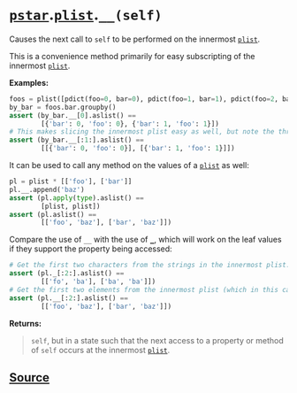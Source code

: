 # [`pstar`](./pstar.md).[`plist`](./pstar_plist.md).`__(self)`

Causes the next call to `self` to be performed on the innermost [`plist`](./pstar_plist.md).

This is a convenience method primarily for easy subscripting of the innermost [`plist`](./pstar_plist.md).

**Examples:**
```python
foos = plist([pdict(foo=0, bar=0), pdict(foo=1, bar=1), pdict(foo=2, bar=0)])
by_bar = foos.bar.groupby()
assert (by_bar.__[0].aslist() ==
        [{'bar': 0, 'foo': 0}, {'bar': 1, 'foo': 1}])
# This makes slicing the innermost plist easy as well, but note the three-argument slice:
assert (by_bar.__[:1:].aslist() ==
        [[{'bar': 0, 'foo': 0}], [{'bar': 1, 'foo': 1}]])
```

It can be used to call any method on the values of a [`plist`](./pstar_plist.md) as well:
```python
pl = plist * [['foo'], ['bar']]
pl.__.append('baz')
assert (pl.apply(type).aslist() ==
        [plist, plist])
assert (pl.aslist() ==
        [['foo', 'baz'], ['bar', 'baz']])
```

Compare the use of `__` with the use of [`_`](./pstar_plist__.md), which will work on the leaf values if they
support the property being accessed:
```python
# Get the first two characters from the strings in the innermost plist.
assert (pl._[:2:].aslist() ==
        [['fo', 'ba'], ['ba', 'ba']])
# Get the first two elements from the innermost plist (which in this case is the entire plist).
assert (pl.__[:2:].aslist() ==
        [['foo', 'baz'], ['bar', 'baz']])
```

**Returns:**

>    `self`, but in a state such that the next access to a property or method of
>    `self` occurs at the innermost [`plist`](./pstar_plist.md).



## [Source](../pstar/pstar.py#L3176-L3219)